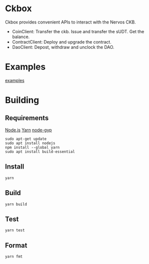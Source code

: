 # Ckbox

Ckbox provides convenient APIs to interact with the Nervos CKB.

- CoinClient: Transfer the ckb. Issue and transfer the sUDT. Get the balance.
- ContractClient: Deploy and upgrade the contract.
- DaoClient: Depost, withdraw and unclock the DAO.

# Examples

[examples](https://github.com/felicityin/ckbox/tree/main/examples)

# Building

## Requirements
[Node.js](https://nodejs.org/en/)
[Yarn](https://yarnpkg.com/)
[node-gyp](https://github.com/nodejs/node-gyp)

```
sudo apt-get update
sudo apt install nodejs
npm install --global yarn
sudo apt install build-essential
```

## Install

```
yarn
```

## Build
```
yarn build
```

## Test
```
yarn test
```

## Format
```
yarn fmt
```
